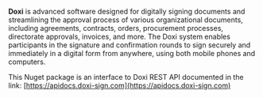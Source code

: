 **Doxi** is advanced software designed for digitally signing documents and streamlining the approval process of various organizational documents, including agreements, contracts, orders, procurement processes, directorate approvals, invoices, and more. The Doxi system enables participants in the signature and confirmation rounds to sign securely and immediately in a digital form from anywhere, using both mobile phones and computers.

This Nuget package is an interface to Doxi REST API documented in the link:
[https://apidocs.doxi-sign.com](https://apidocs.doxi-sign.com)
